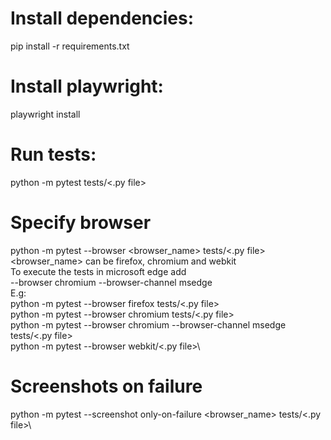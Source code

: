 # Install dependencies:
pip install -r requirements.txt

# Install playwright:
playwright install

# Run tests:
python -m pytest tests/<.py file>

# Specify browser
python -m pytest --browser <browser_name> tests/<.py file>\
<browser_name> can be firefox, chromium and webkit\
To execute the tests in microsoft edge add\
--browser chromium --browser-channel msedge\
E.g:\
python -m pytest --browser firefox tests/<.py file>\
python -m pytest --browser chromium tests/<.py file>\
python -m pytest --browser chromium --browser-channel msedge tests/<.py file>\
python -m pytest --browser webkit/<.py file>\

# Screenshots on failure
python -m pytest --screenshot only-on-failure <browser_name> tests/<.py file>\
